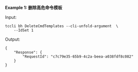 **Example 1: 删除高危命令模板**



Input: 

```
tccli bh DeleteCmdTemplates --cli-unfold-argument  \
    --IdSet 1
```

Output: 
```
{
    "Response": {
        "RequestId": "c7c79e35-65b9-4c2a-beea-a038fdf8c082"
    }
}
```

